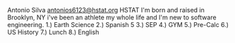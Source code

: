 Antonio Silva
antonios6123@hstat.org
HSTAT
I'm born and raised in Brooklyn, NY i've been an athlete my whole life and I'm new to software engineering.
1.) Earth Science
2.) Spanish 5
3.) SEP 
4.) GYM
5.) Pre-Calc
6.) US History
7.) Lunch 
8.) English